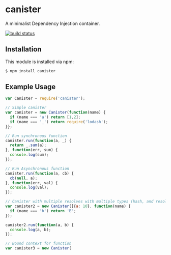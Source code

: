 # canister

A minimalist Dependency Injection container.

[![build status](https://secure.travis-ci.org/allain/canister.png)](http://travis-ci.org/allain/canister)

## Installation

This module is installed via npm:

``` bash
$ npm install canister
```

##  Example Usage
``` js
var Canister = require('canister');

// Simple canister
var canister = new Canister(function(name) {
  if (name === 'a') return [1,2];
  if (name === '_') return require('lodash');
}};

// Run synchronous function
canister.run(function(a, _) {
  return _.sum(a);
}, function(err, sum) {
  console.log(sum);
});

// Run Asynchronous function
canister.run(function(a, cb) {
  cb(null, a);
}, function(err, val) {
  console.log(val);
});

// Canister with multiple resolves with multiple types (hash, and resolver function)
var canister2 = new Canister([{a: 10}, function(name) {
  if (name === 'b') return 'B';
});

canister2.run(function(a, b) {
  console.log(a, b);
});

// Bound context for function
var canister3 = new Canister(
```


